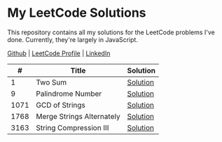# My LeetCode Solutions

This repository contains all my solutions for the LeetCode problems I've done. Currently, they're largely in JavaScript.

[Github](https://github.com/egarand) | [LeetCode Profile](https://leetcode.com/u/egarand/) | [LinkedIn](https://www.linkedin.com/in/erica-garand)

\#   | Title                     | Solution
-----|---------------------------|---
1    | Two Sum                   | [Solution](solutions/1.%20Two%20Sum/)
9    | Palindrome Number         | [Solution](solutions/9.%20Palindrome%20Number/)
1071 | GCD of Strings            | [Solution](solutions/1071.%20GCD%20of%20Strings/)
1768 | Merge Strings Alternately | [Solution](solutions/1768.%20Merge%20Strings%20Alternately/)
3163 | String Compression III    | [Solution](solutions/3163.%20String%20Compression%20III/)
